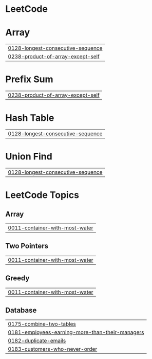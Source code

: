 # LeetCode


# Array
|  |
| ------- |
| [0128-longest-consecutive-sequence](https://github.com/mollani0704/LeetCode/tree/master/0128-longest-consecutive-sequence) |
| [0238-product-of-array-except-self](https://github.com/mollani0704/LeetCode/tree/master/0238-product-of-array-except-self) |
# Prefix Sum
|  |
| ------- |
| [0238-product-of-array-except-self](https://github.com/mollani0704/LeetCode/tree/master/0238-product-of-array-except-self) |
# Hash Table
|  |
| ------- |
| [0128-longest-consecutive-sequence](https://github.com/mollani0704/LeetCode/tree/master/0128-longest-consecutive-sequence) |
# Union Find
|  |
| ------- |
| [0128-longest-consecutive-sequence](https://github.com/mollani0704/LeetCode/tree/master/0128-longest-consecutive-sequence) |
<!---LeetCode Topics Start-->
# LeetCode Topics
## Array
|  |
| ------- |
| [0011-container-with-most-water](https://github.com/mollani0704/LeetCode/tree/master/0011-container-with-most-water) |
## Two Pointers
|  |
| ------- |
| [0011-container-with-most-water](https://github.com/mollani0704/LeetCode/tree/master/0011-container-with-most-water) |
## Greedy
|  |
| ------- |
| [0011-container-with-most-water](https://github.com/mollani0704/LeetCode/tree/master/0011-container-with-most-water) |
## Database
|  |
| ------- |
| [0175-combine-two-tables](https://github.com/mollani0704/LeetCode/tree/master/0175-combine-two-tables) |
| [0181-employees-earning-more-than-their-managers](https://github.com/mollani0704/LeetCode/tree/master/0181-employees-earning-more-than-their-managers) |
| [0182-duplicate-emails](https://github.com/mollani0704/LeetCode/tree/master/0182-duplicate-emails) |
| [0183-customers-who-never-order](https://github.com/mollani0704/LeetCode/tree/master/0183-customers-who-never-order) |
<!---LeetCode Topics End-->